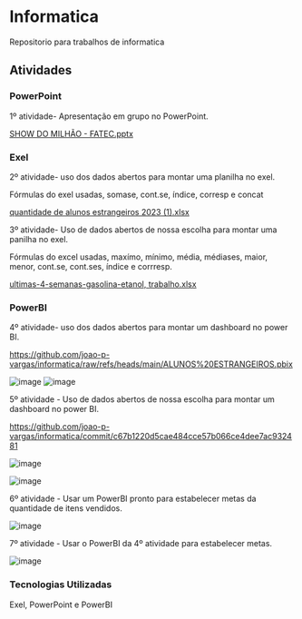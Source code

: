 # Informatica

Repositorio para trabalhos de informatica

## Atividades

### PowerPoint

1º atividade- Apresentação em grupo no PowerPoint.

[SHOW DO MILHÃO - FATEC.pptx](https://github.com/user-attachments/files/17078002/SHOW.DO.MILHAO.-.FATEC.pptx)

### Exel

2º atividade- uso dos dados abertos para montar uma planilha no exel.

Fórmulas do exel usadas, somase, cont.se, índice, corresp e concat

[quantidade de alunos estrangeiros 2023 (1).xlsx](https://github.com/user-attachments/files/17078025/quantidade.de.alunos.estrangeiros.2023.1.xlsx)

3º atividade- Uso de dados abertos de nossa escolha para montar uma panilha no exel.

Fórmulas do excel usadas, maxímo, mínimo, média, médiases, maior, menor, cont.se, cont.ses, índice e corrresp.

[ultimas-4-semanas-gasolina-etanol, trabalho.xlsx](https://github.com/user-attachments/files/17081379/ultimas-4-semanas-gasolina-etanol.trabalho.xlsx)

### PowerBI

4º atividade- uso dos dados abertos para montar um dashboard no power BI.

https://github.com/joao-p-vargas/informatica/raw/refs/heads/main/ALUNOS%20ESTRANGEIROS.pbix

![image](https://github.com/user-attachments/assets/71e3540b-3f72-4f3a-8245-2853fa3ab4e9)
![image](https://github.com/user-attachments/assets/d4c84b76-ab72-4bda-a210-d565af35099f)

5º atividade - Uso de dados abertos de nossa escolha para montar um dashboard no power BI.

https://github.com/joao-p-vargas/informatica/commit/c67b1220d5cae484cce57b066ce4dee7ac932481

![image](https://github.com/user-attachments/assets/b9bdce83-bdec-4b6f-934d-6b926609892d)

![image](https://github.com/user-attachments/assets/613a2a87-2197-49c3-9e32-4456b3b85500)

6º atividade - Usar um PowerBI pronto para estabelecer metas da quantidade de itens vendidos.

![image](https://github.com/user-attachments/assets/0cc103bd-cb03-471c-9948-e348dc01b82e)


7º atividade - Usar o PowerBI da 4º atividade para estabelecer metas.

![image](https://github.com/user-attachments/assets/5df86402-2a74-44a3-b342-dd1979683304)

### Tecnologias Utilizadas

Exel, PowerPoint e PowerBI
